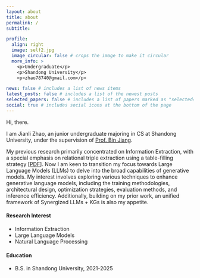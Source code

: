 ```yaml
---
layout: about
title: about
permalink: /
subtitle:

profile:
  align: right
  image: self2.jpg
  image_circular: false # crops the image to make it circular
  more_info: >
    <p>Undergraduate</p>
    <p>Shandong University</p>
    <p>zhao78740@gmail.com</p>

news: false # includes a list of news items
latest_posts: false # includes a list of the newest posts
selected_papers: false # includes a list of papers marked as "selected={true}"
social: true # includes social icons at the bottom of the page
---
```


Hi, there.

I am Jianli Zhao, an junior undergraduate majoring in CS at Shandong University, under the supervision of [Prof. Bin Jiang](https://faculty.sdu.edu.cn/jiangbin).

My previous research primarily concentrated on Information Extraction, with a special emphasis on relational triple extraction using a table-filling strategy [[PDF](https://arxiv.org/pdf/2403.00808.pdf)]. Now I am keen to transition my focus towards Large Language Models (LLMs) to delve into the broad capabilities of generative models. My interest involves exploring various techniques to enhance generative language models, including the training methodologies, architectural design, optimization strategies, evaluation methods, and inference efficiency. Additionally, building on my prior work, an unified framework of Synergized LLMs + KGs is also my appetite.

#### Research Interest

- Information Extraction
- Large Language Models
- Natural Language Processing

#### Education

- B.S. in Shandong University, 2021-2025
